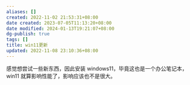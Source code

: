 ```yaml
---
aliases: []
created: 2022-11-02 21:53:31+08:00
date created: 2023-07-05T11:13:20+08:00
date modified: 2024-01-13T19:21:07+08:00
dg-publish: true
tags: []
title: win11更新
updated: 2022-11-08 23:10:36+08:00
---
```


感觉想尝试一些新东西，因此安装 windows11，毕竟这也是一个办公笔记本，win11 就算影响性能了，影响应该也不是很大。